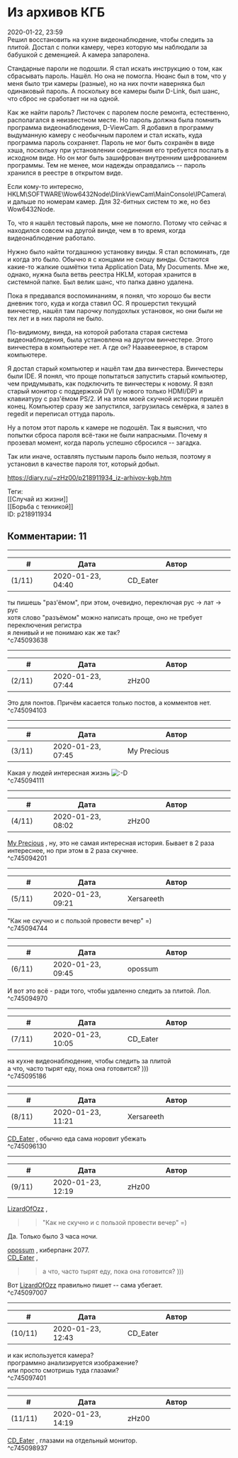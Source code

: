 Из архивов КГБ
==============

  
2020-01-22, 23:59  
 Решил восстановить на кухне видеонаблюдение, чтобы следить за плитой. Достал с полки камеру, через которую мы наблюдали за бабушкой с деменцией. А камера запаролена.   
   
 Стандарные пароли не подошли. Я стал искать инструкцию о том, как сбрасывать пароль. Нашёл. Но она не помогла. Нюанс был в том, что у меня было три камеры (разные), но на них почти наверняка был одинаковый пароль. А поскольку все камеры были D-Link, был шанс, что сброс не сработает ни на одной.   
   
 Как же найти пароль? Листочек с паролем после ремонта, естественно, располагался в неизвестном месте. Но пароль должна была помнить программа видеонаблюдения, D-ViewCam. Я добавил в программу выдуманную камеру с необычным паролем и стал искать, куда программа пароль сохраняет. Пароль не мог быть сохранён в виде хэша, поскольку при установлении соединения его требуется послать в исходном виде. Но он мог быть зашифрован внутренним шифрованием программы. Тем не менее, мои надежды оправдались -- пароль хранился в реестре в открытом виде.   
   
  Если кому-то интересно, HKLM\SOFTWARE\Wow6432Node\DlinkViewCam\MainConsole\IPCamera\ и дальше по номерам камер. Для 32-битных систем то же, но без Wow6432Node.    
   
 То, что я нашёл тестовый пароль, мне не помогло. Потому что сейчас я находился совсем на другой винде, чем в то время, когда видеонаблюдение работало.   
   
 Нужно было найти тогдашнюю установку винды. Я стал вспоминать, где и когда это было. Обычно я с концами не сношу винды. Остаются какие-то жалкие ошмётки типа Application Data, My Documents. Мне же, однако, нужна была ветвь реестра HKLM, которая хранится в системной папке. Был велик шанс, что папка давно удалена.   
   
 Пока я предавался воспоминаниям, я понял, что хорошо бы вести дневник того, куда и когда ставил ОС. Я прошерстил текущий винчестер, нашёл там парочку полудохлых установок, но они были не тех лет и в них пароля не было.   
   
 По-видимому, винда, на которой работала старая система видеонаблюдения, была установлена на другом винчестере. Этого винчестера в компьютере нет. А где он? Нааавееерное, в старом компьютере.   
   
 Я достал старый компьютер и нашёл там два винчестера. Винчестеры были IDE. Я понял, что проще попытаться запустить старый компьютер, чем придумывать, как подключить те винчестеры к новому. Я взял старый монитор с поддержкой DVI (у нового только HDMI/DP) и клавиатуру с раз'ёмом PS/2. И на этом моей скучной истории пришёл конец. Компьютер сразу же запустился, загрузилась семёрка, я залез в regedit и переписал оттуда пароль.   
   
 Ну а потом этот пароль к камере не подошёл. Так я выяснил, что попытки сброса пароля всё-таки не были напрасными. Почему я прозевал момент, когда пароль успешно сбросился -- загадка.   
   
 Так или иначе, оставлять пустыым пароль было нельзя, поэтому я установил в качестве пароля тот, который добыл.   
  
<https://diary.ru/~zHz00/p218911934_iz-arhivov-kgb.htm>  
  
Теги:  
[[Случай из жизни]]  
[[Борьба с техникой]]  
ID: p218911934  


Комментарии: 11
---------------

  


---



|         #         |              Дата              |                     Автор                     |           ID           |
| --- | --- | --- | --- |
| (1/11) | 2020-01-23, 04:40 | CD\_Eater | c745093638 |

  
 ты пишешь "раз'ёмом", при этом, очевидно, переключая рус -> лат -> рус   
 хотя слово "разъёмом" можно написать проще, оно не требует переключения регистра   
 я ленивый и не понимаю как же так?   
 ^c745093638

---



|         #         |              Дата              |                     Автор                     |           ID           |
| --- | --- | --- | --- |
| (2/11) | 2020-01-23, 07:44 | zHz00 | c745094103 |

  
 Это для понтов. Причём касается только постов, а комментов нет.   
 ^c745094103

---



|         #         |              Дата              |                     Автор                     |           ID           |
| --- | --- | --- | --- |
| (3/11) | 2020-01-23, 07:45 | My Precious | c745094111 |

  
 Какая у людей интересная жизнь ![:-D](http://static.diary.ru/picture/1133.gif)   
 ^c745094111

---



|         #         |              Дата              |                     Автор                     |           ID           |
| --- | --- | --- | --- |
| (4/11) | 2020-01-23, 08:02 | zHz00 | c745094201 |

  
  [My Precious](http://MyPrecious.diary.ru "Глаза закроешь или так стрелять?")  , ну, это не самая интересная история. Бывает в 2 раза интереснее, но при этом в 2 раза скучнее.   
 ^c745094201

---



|         #         |              Дата              |                     Автор                     |           ID           |
| --- | --- | --- | --- |
| (5/11) | 2020-01-23, 09:21 | Xersareeth | c745094744 |

  
 "Как не скучно и с пользой провести вечер" =)   
 ^c745094744

---



|         #         |              Дата              |                     Автор                     |           ID           |
| --- | --- | --- | --- |
| (6/11) | 2020-01-23, 09:45 | opossum | c745094970 |

  
 И вот это всё - ради того, чтобы удаленно следить за плитой. Лол.   
 ^c745094970

---



|         #         |              Дата              |                     Автор                     |           ID           |
| --- | --- | --- | --- |
| (7/11) | 2020-01-23, 10:05 | CD\_Eater | c745095186 |

  
  на кухне видеонаблюдение, чтобы следить за плитой    
 а что, часто тырят еду, пока она готовится? )))   
 ^c745095186

---



|         #         |              Дата              |                     Автор                     |           ID           |
| --- | --- | --- | --- |
| (8/11) | 2020-01-23, 11:21 | Xersareeth | c745096130 |

  
  [CD\_Eater](http://cd-eater.diary.ru "Записки ДискоЕда")  , обычно еда сама норовит убежать   
 ^c745096130

---



|         #         |              Дата              |                     Автор                     |           ID           |
| --- | --- | --- | --- |
| (9/11) | 2020-01-23, 12:19 | zHz00 | c745097007 |

  
  [LizardOfOzz](http://LizardsBurrow.diary.ru "One more night")  ,   
 >>"Как не скучно и с пользой провести вечер" =)   
   
 Да. Только было 3 часа ночи.   
   
  [opossum](http://pssm.diary.ru "змей о двух головах")  , киберпанк 2077.   
  [CD\_Eater](http://cd-eater.diary.ru "Записки ДискоЕда")  ,   
 >>а что, часто тырят еду, пока она готовится? )))   
   
 Вот  [LizardOfOzz](http://LizardsBurrow.diary.ru "One more night")  правильно пишет -- сама убегает.   
 ^c745097007

---



|         #         |              Дата              |                     Автор                     |           ID           |
| --- | --- | --- | --- |
| (10/11) | 2020-01-23, 12:43 | CD\_Eater | c745097401 |

  
 и как используется камера?   
 программно анализируется изображение?   
 или просто смотришь туда глазами?   
 ^c745097401

---



|         #         |              Дата              |                     Автор                     |           ID           |
| --- | --- | --- | --- |
| (11/11) | 2020-01-23, 14:19 | zHz00 | c745098937 |

  
  [CD\_Eater](http://cd-eater.diary.ru "Записки ДискоЕда")  , глазами на отдельный монитор.   
 ^c745098937